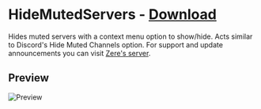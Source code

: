# HideMutedServers - [Download](https://betterdiscord.net/ghdl?url=https://raw.githubusercontent.com/rauenzi/BetterDiscordAddons/master/Plugins/HideMutedServers/HideMutedServers.plugin.js)

Hides muted servers with a context menu option to show/hide. Acts similar to Discord's Hide Muted Channels option. For support and update announcements you can visit [Zere's server](https://bit.ly/ZeresServer).

## Preview

![Preview](https://i.imgur.com/zjSkKuX.png)


